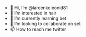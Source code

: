 - 👋 Hi, I’m @larcenkoleonid81
- 👀 I’m interested in hair
- 🌱 I’m currently learning bet
- 💞️ I’m looking to collaborate on set
- 📫 How to reach me twitter

<!---
larcenkoleonid81/larcenkoleonid81 is a ✨ special ✨ repository because its `README.md` (this file) appears on your GitHub profile.
You can click the Preview link to take a look at your changes.
--->
